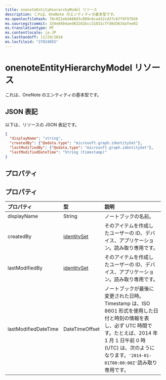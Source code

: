 ```yaml
---
title: onenoteEntityHierarchyModel リソース
description: これは、OneNote のエンティティの基本型です。
ms.openlocfilehash: 78c651e6d480d3c809c6ca432cd37cb7f9f97926
ms.sourcegitcommit: 334e84b4aed63162bcc31831cffd6d363dafee02
ms.translationtype: MT
ms.contentlocale: ja-JP
ms.lasthandoff: 11/29/2018
ms.locfileid: "27024055"
---
```

# <a name="onenoteentityhierarchymodel-resource"></a>onenoteEntityHierarchyModel リソース

これは、OneNote のエンティティの基本型です。

## <a name="json-representation"></a>JSON 表記

以下は、リソースの JSON 表記です。

<!-- {
  "blockType": "resource",
  "abstract": true,
  "baseType": "microsoft.graph.onenoteEntitySchemaObjectModel",
  "optionalProperties": [
    "self"
  ],
  "@odata.type": "microsoft.graph.onenoteEntityHierarchyModel"
}-->

```json
{
  "displayName": "string",
  "createdBy": {"@odata.type": "microsoft.graph.identitySet"},
  "lastModifiedBy": {"@odata.type": "microsoft.graph.identitySet"},
  "lastModifiedDateTime": "String (timestamp)"
}

```
## <a name="properties"></a>プロパティ
## <a name="properties"></a>プロパティ
| プロパティ     | 型   |説明|
|:---------------|:--------|:----------|
|displayName|String|ノートブックの名前。|
|createdBy|[identitySet](identityset.md)|そのアイテムを作成したユーザーの ID、デバイス、アプリケーション。読み取り専用です。|
|lastModifiedBy|[identitySet](identityset.md)|そのアイテムを作成したユーザーの ID、デバイス、アプリケーション。読み取り専用です。|
|lastModifiedDateTime|DateTimeOffset|ノートブックが最後に変更された日時。Timestamp は、ISO 8601 形式を使用した日付と時刻の情報を表し、必ず UTC 時間です。たとえば、2014 年 1 月 1 日午前 0 時 (UTC) は、次のようになります。`'2014-01-01T00:00:00Z'`読み取り専用です。|

<!-- uuid: 8b1af557-1a7c-4432-86eb-94989c2d4b54
2015-10-25 14:57:30 UTC -->
<!-- {
  "type": "#page.annotation",
  "description": "page resource",
  "keywords": "",
  "section": "documentation",
  "tocPath": ""
}-->